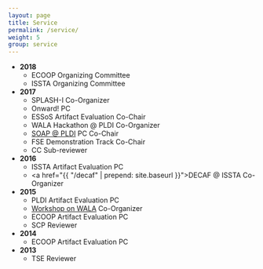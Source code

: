 ```yaml
---
layout: page
title: Service
permalink: /service/
weight: 5
group: service
---
```

* **2018**
  * ECOOP Organizing Committee
  * ISSTA Organizing Committee
* **2017**
  * SPLASH-I Co-Organizer
  * Onward! PC
  * ESSoS Artifact Evaluation Co-Chair
  * WALA Hackathon @ PLDI Co-Organizer
  * [SOAP @ PLDI](http://conf.researchr.org/track/pldi-ecoop-2017/SOAP-2017-papers) PC Co-Chair
  * FSE Demonstration Track Co-Chair
  * CC Sub-reviewer
* **2016**
  * ISSTA Artifact Evaluation PC
  * <a href="{{ "/decaf" | prepend: site.baseurl }}">DECAF @ ISSTA</a> Co-Organizer
* **2015**
  * PLDI Artifact Evaluation PC
  * [Workshop on WALA][wow] Co-Organizer
  * ECOOP Artifact Evaluation PC
  * SCP Reviewer
* **2014**
  * ECOOP Artifact Evaluation PC
* **2013**
  * TSE Reviewer

[wow]: http://researcher.watson.ibm.com/researcher/view_group.php?id=5750
